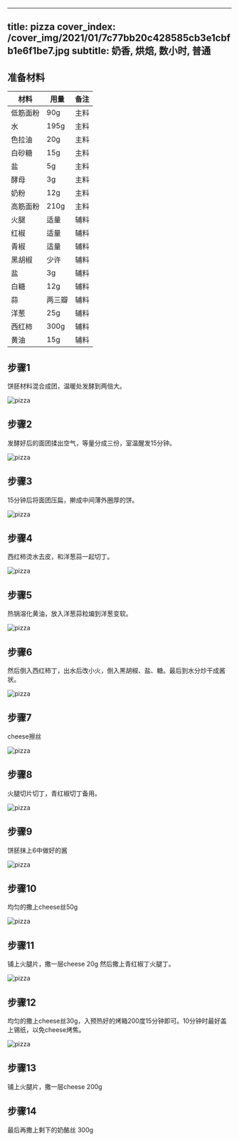 
---
title: pizza
cover_index: /cover_img/2021/01/7c77bb20c428585cb3e1cbfb1e6f1be7.jpg
subtitle: 奶香, 烘焙, 数小时, 普通
---

## 准备材料

| 材料     | 用量 | 备注|
| ------- | ----- | --- |
| 低筋面粉 | 90g| 主料 |
| 水 | 195g| 主料 |
| 色拉油 | 20g| 主料 |
| 白砂糖 | 15g| 主料 |
| 盐 | 5g| 主料 |
| 酵母 | 3g| 主料 |
| 奶粉 | 12g| 主料 |
| 高筋面粉 | 210g| 主料 |
| 火腿 | 适量| 辅料 |
| 红椒 | 适量| 辅料 |
| 青椒 | 适量| 辅料 |
| 黑胡椒 | 少许| 辅料 |
| 盐 | 3g| 辅料 |
| 白糖 | 12g| 辅料 |
| 蒜 | 两三瓣| 辅料 |
| 洋葱 | 25g| 辅料 |
| 西红柿 | 300g| 辅料 |
| 黄油 | 15g| 辅料 |

## 步骤1

饼胚材料混合成团，温暖处发酵到两倍大。

![pizza](https://i8.meishichina.com/attachment/recipe/200911/200911060425258.jpg?x-oss-process=style/p320) 

## 步骤2

发酵好后的面团揉出空气，等量分成三份，室温醒发15分钟。

![pizza](https://i8.meishichina.com/attachment/recipe/200911/200911060427090.jpg?x-oss-process=style/p320) 

## 步骤3

15分钟后将面团压扁，擀成中间薄外圈厚的饼。

![pizza](https://i8.meishichina.com/attachment/recipe/200911/200911060428405.jpg?x-oss-process=style/p320) 

## 步骤4

西红柿烫水去皮，和洋葱蒜一起切丁。

![pizza](https://i8.meishichina.com/attachment/recipe/200911/200911060430463.jpg?x-oss-process=style/p320) 

## 步骤5

热锅溶化黄油，放入洋葱蒜粒煸到洋葱变软。

![pizza](https://i8.meishichina.com/attachment/recipe/200911/200911060432276.jpg?x-oss-process=style/p320) 

## 步骤6

然后倒入西红柿丁，出水后改小火，倒入黑胡椒、盐、糖。最后到水分炒干成酱状。

![pizza](https://i8.meishichina.com/attachment/recipe/200911/200911060435014.jpg?x-oss-process=style/p320) 

## 步骤7

cheese擦丝

![pizza](https://i8.meishichina.com/attachment/recipe/200911/200911060435540.jpg?x-oss-process=style/p320) 

## 步骤8

火腿切片切丁，青红椒切丁备用。

![pizza](https://i8.meishichina.com/attachment/recipe/200911/200911060437084.jpg?x-oss-process=style/p320) 

## 步骤9

饼胚抹上6中做好的酱

![pizza](https://i8.meishichina.com/attachment/recipe/200911/200911060438366.jpg?x-oss-process=style/p320) 

## 步骤10

均匀的撒上cheese丝50g

![pizza](https://i8.meishichina.com/attachment/recipe/200911/200911060439326.jpg?x-oss-process=style/p320) 

## 步骤11

铺上火腿片，撒一层cheese 20g 然后撒上青红椒丁火腿丁。

![pizza](https://i8.meishichina.com/attachment/recipe/200911/200911060442304.jpg?x-oss-process=style/p320) 

## 步骤12

均匀的撒上cheese丝30g，入预热好的烤箱200度15分钟即可。10分钟时最好盖上锡纸，以免cheese烤焦。

![pizza](https://i8.meishichina.com/attachment/recipe/200911/200911060444330.jpg?x-oss-process=style/p320) 

## 步骤13

铺上火腿片，撒一层cheese 200g

## 步骤14

最后再撒上剩下的奶酪丝 300g

